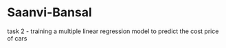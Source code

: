 # Saanvi-Bansal
task 2 - training a multiple linear regression model to predict the cost price of cars
